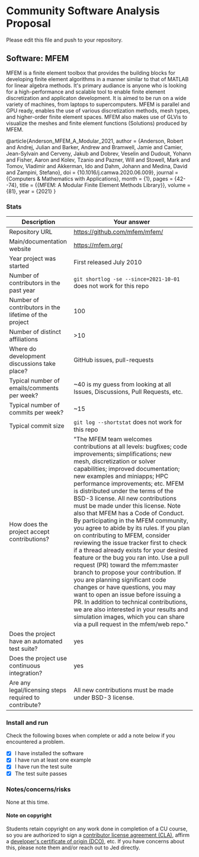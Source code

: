# Community Software Analysis Proposal
Please edit this file and push to your repository.

## Software: MFEM 

MFEM is a finite element toolbox that provides the building blocks for developing finite element algorithms in a manner similar to that of MATLAB for linear algebra methods. It's primary audiance is anyone who is looking for a high-performance and scalable tool to enable finite element discretization and applicaton development. It is aimed to be run on a wide variety of machines, from laptops to supercomputers. MFEM is parallel and GPU ready, enables the use of various discretization methods, mesh types, and higher-order finite element spaces. MFEM also makes use of GLVis to visualize the meshes and finite element functions (Solutions) produced by MFEM.  

@article{Anderson_MFEM_A_Modular_2021,
author = {Anderson, Robert and Andrej, Julian and Barker, Andrew and Bramwell, Jamie and Camier, Jean-Sylvain and Cerveny, Jakub and Dobrev, Veselin and Dudouit, Yohann and Fisher, Aaron and Kolev, Tzanio and Pazner, Will and Stowell, Mark and Tomov, Vladimir and Akkerman, Ido and Dahm, Johann and Medina, David and Zampini, Stefano},
doi = {10.1016/j.camwa.2020.06.009},
journal = {Computers \& Mathematics with Applications},
month = {1},
pages = {42--74},
title = {{MFEM: A Modular Finite Element Methods Library}},
volume = {81},
year = {2021}
}

### Stats

| Description | Your answer |
|---------|-----------|
| Repository URL |  https://github.com/mfem/mfem/  |
| Main/documentation website |  https://mfem.org/  |
| Year project was started | First released July 2010  |
| Number of contributors in the past year | `git shortlog -se --since=2021-10-01` does not work for this repo |
| Number of contributors in the lifetime of the project | 100 |
| Number of distinct affiliations | >10 |
| Where do development discussions take place? | GitHub issues, pull-requests |
| Typical number of emails/comments per week? | ~40 is my guess from looking at all Issues, Discussions, Pull Requests, etc. |
| Typical number of commits per week? | ~15 |
| Typical commit size | `git log --shortstat` does not work for this repo |
| How does the project accept contributions? | "The MFEM team welcomes contributions at all levels: bugfixes; code improvements; simplifications; new mesh, discretization or solver capabilities; improved documentation; new examples and miniapps; HPC performance improvements; etc. MFEM is distributed under the terms of the BSD-3 license. All new contributions must be made under this license. Note also that MFEM has a Code of Conduct. By participating in the MFEM community, you agree to abide by its rules. If you plan on contributing to MFEM, consider reviewing the issue tracker first to check if a thread already exists for your desired feature or the bug you ran into. Use a pull request (PR) toward the mfem:master branch to propose your contribution. If you are planning significant code changes or have questions, you may want to open an issue before issuing a PR. In addition to technical contributions, we are also interested in your results and simulation images, which you can share via a pull request in the mfem/web repo." |
| Does the project have an automated test suite? | yes |
| Does the project use continuous integration? | yes |
| Are any legal/licensing steps required to contribute? | All new contributions must be made under BSD-3 license. |

### Install and run

Check the following boxes when complete or add a note below if you
encountered a problem.

- [x] I have installed the software
- [x] I have run at least one example
- [x] I have run the test suite
- [x] The test suite passes

### Notes/concerns/risks

None at this time.

#### Note on copyright
Students retain copyright on any work done in completion of a CU
course, so you are authorized to sign a [contributor license
agreement (CLA)](https://en.wikipedia.org/wiki/Contributor_License_Agreement),
affirm a [developer's certificate of
origin (DCO)](https://en.wikipedia.org/wiki/Developer_Certificate_of_Origin),
etc.  If you have concerns about this, please note them and/or reach
out to Jed directly.
